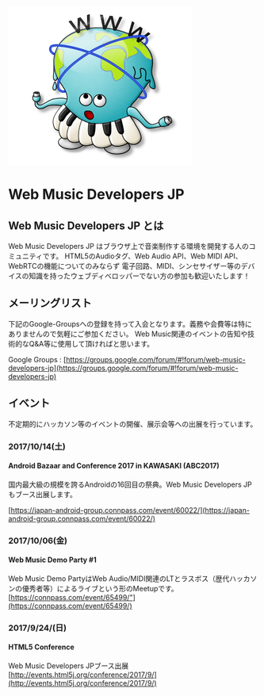 <link href="styles.css" rel="stylesheet">

<div id="header">
<img src="images/midiappy.png"/>
<h1>Web Music Developers JP</h1>
</div>

## Web Music Developers JP とは  
Web Music Developers JP はブラウザ上で音楽制作する環境を開発する人のコミュニティです。
  HTML5のAudioタグ、Web Audio API、Web MIDI API、WebRTCの機能についてのみならず
  電子回路、MIDI、シンセサイザー等のデバイスの知識を持ったウェブディベロッパーでない方の参加も歓迎いたします！

## メーリングリスト
下記のGoogle-Groupsへの登録を持って入会となります。義務や会費等は特にありませんので気軽にご参加ください。
Web Music関連のイベントの告知や技術的なQ&amp;A等に使用して頂ければと思います。  

Google Groups : [https://groups.google.com/forum/#!forum/web-music-developers-jp](https://groups.google.com/forum/#!forum/web-music-developers-jp)  

## イベント
不定期的にハッカソン等のイベントの開催、展示会等への出展を行っています。  

### 2017/10/14(土)
#### Android Bazaar and Conference 2017 in KAWASAKI (ABC2017)
国内最大級の規模を誇るAndroidの16回目の祭典。Web Music Developers JP もブース出展します。  

[https://japan-android-group.connpass.com/event/60022/](https://japan-android-group.connpass.com/event/60022/)

### 2017/10/06(金)
#### Web Music Demo Party #1
Web Music Demo PartyはWeb Audio/MIDI関連のLTとラスボス（歴代ハッカソンの優秀者等）によるライブという形のMeetupです。  
[https://connpass.com/event/65499/"](https://connpass.com/event/65499/)

### 2017/9/24/(日)
#### HTML5 Conference
Web Music Developers JPブース出展  
[http://events.html5j.org/conference/2017/9/](http://events.html5j.org/conference/2017/9/)
